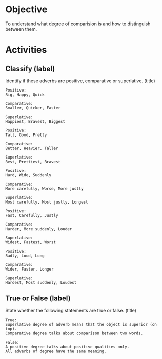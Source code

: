 # Objective

To understand what degree of comparision is and how to distinguish between them.

# Activities

## Classify (label)

Identify if these adverbs are positive, comparative or superlative. (title)

```
Positive:
Big, Happy, Quick

Comparative:
Smaller, Quicker, Faster

Superlative:
Happiest, Bravest, Biggest
```

```
Positive:
Tall, Good, Pretty

Comparative:
Better, Heavier, Taller

Superlative:
Best, Prettiest, Bravest
```

```
Positive:
Hard, Wide, Suddenly

Comparative:
More carefully, Worse, More justly

Superlative:
Most carefully, Most justly, Longest
```

```
Positive:
Fast, Carefully, Justly

Comparative:
Harder, More suddenly, Louder

Superlative:
Widest, Fastest, Worst
```

```
Positive:
Badly, Loud, Long

Comparative:
Wider, Faster, Longer

Superlative:
Hardest, Most suddenly, Loudest
```

## True or False (label)

State whether the following statements are true or false. (title)

```
True:
Superlative degree of adverb means that the object is superior (on top).
Comparative degree talks about comparison between two words.

False:
A positive degree talks about positive qualities only.
All adverbs of degree have the same meaning.
```
